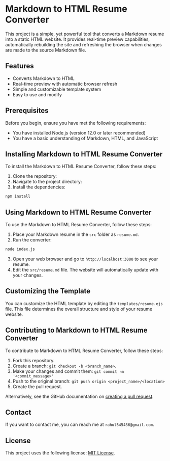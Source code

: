# Markdown to HTML Resume Converter

This project is a simple, yet powerful tool that converts a Markdown resume into a static HTML website. It provides real-time preview capabilities, automatically rebuilding the site and refreshing the browser when changes are made to the source Markdown file.

## Features

- Converts Markdown to HTML
- Real-time preview with automatic browser refresh
- Simple and customizable template system
- Easy to use and modify

## Prerequisites

Before you begin, ensure you have met the following requirements:

- You have installed Node.js (version 12.0 or later recommended)
- You have a basic understanding of Markdown, HTML, and JavaScript

## Installing Markdown to HTML Resume Converter

To install the Markdown to HTML Resume Converter, follow these steps:

1. Clone the repository:
2. Navigate to the project directory:
3. Install the dependencies:
``` bash
npm install
```
## Using Markdown to HTML Resume Converter

To use the Markdown to HTML Resume Converter, follow these steps:

1. Place your Markdown resume in the `src` folder as `resume.md`.
2. Run the converter:
```bash
node index.js
```
3. Open your web browser and go to `http://localhost:3000` to see your resume.
4. Edit the `src/resume.md` file. The website will automatically update with your changes.

## Customizing the Template

You can customize the HTML template by editing the `templates/resume.ejs` file. This file determines the overall structure and style of your resume website.

## Contributing to Markdown to HTML Resume Converter

To contribute to Markdown to HTML Resume Converter, follow these steps:

1. Fork this repository.
2. Create a branch: `git checkout -b <branch_name>`.
3. Make your changes and commit them: `git commit -m '<commit_message>'`
4. Push to the original branch: `git push origin <project_name>/<location>`
5. Create the pull request.

Alternatively, see the GitHub documentation on [creating a pull request](https://help.github.com/en/github/collaborating-with-issues-and-pull-requests/creating-a-pull-request).

## Contact

If you want to contact me, you can reach me at `rahul545436@gmail.com`.

## License

This project uses the following license: [MIT License](<link_to_license>).
